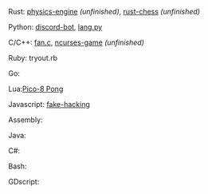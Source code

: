 Rust: [physics-engine](github.com/23marabi/physics-engine) *(unfinished)*, [rust-chess](https://github.com/23marabi/rust-chess/) *(unfinished)*

Python: [discord-bot](https://github.com/23marabi/discord-bot), [lang.py](https://gist.github.com/23marabi/38da63d941dcd4e776c1d73d06a9485f)

C/C++: [fan.c](https://gist.github.com/23marabi/c0f637c9c972c02693d9b201ff16959c), [ncurses-game](https://gist.github.com/23marabi/e25f4628efa134616f81d1585fea63a4) *(unfinished)*

Ruby: tryout.rb

Go:

Lua:[Pico-8 Pong](https://www.lexaloffle.com/bbs/?tid=35414)

Javascript: [fake-hacking](https://github.com/23marabi/fake-hacking)

Assembly:

Java:

C#:

Bash:

GDscript:
